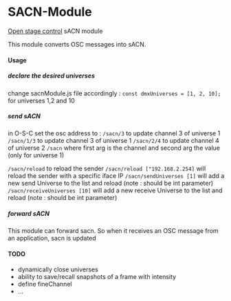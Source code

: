 # SACN-Module
[Open stage control](http://openstagecontrol.ammd.net/) sACN module

This module converts OSC messages into sACN. 

#### Usage
##### declare the desired universes 
change sacnModule.js file accordingly : 
`const dmxUniverses = [1, 2, 10];` for universes 1,2 and 10
 

##### send sACN
in O-S-C set the osc address to : 
`/sacn/3` to update channel 3 of universe 1 
`/sacn/1/3` to update channel 3 of universe 1 
`/sacn/2/4` to update channel 4 of universe 2
`/sacn` where first arg is the channel and second arg the value (only for universe 1) 

`/sacn/reload` to reload the sender 
`/sacn/reload ["192.168.2.254]` will reload the sender with a specific iface IP
`/sacn/sendUniverses [1]` will add a new send Universe to the list and reload (note : should be int parameter)
`/sacn/receiveUniverses [10]` will add a new receive Universe to the list and reload (note : should be int parameter)
 
##### forward sACN
This module can forward sacn. So when it receives an OSC message from an application, sacn is updated

#### TODO
- dynamically close universes 
- ability to save/recall snapshots of a frame with intensity 
- define fineChannel
- ...